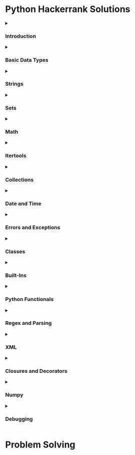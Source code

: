 # Python Hackerrank Solutions

<details><summary><h3>Introduction</h3></summary>
    
- [x] [Say "Hello, World!" With Python](https://github.com/Kevin-Lago/python-hackerrank-solutions/tree/main/src/introduction/say_hello_world_in_python)
- [x] [Python If-Else](https://github.com/Kevin-Lago/python-hackerrank-solutions/tree/main/src/introduction/python_if_else)
- [x] [Arithmetic Operators](https://github.com/Kevin-Lago/python-hackerrank-solutions/tree/main/src/introduction/arithmetic_operators)
- [x] [Python: Division](https://github.com/Kevin-Lago/python-hackerrank-solutions/tree/main/src/introduction/python_division)
- [x] [Loops](https://github.com/Kevin-Lago/python-hackerrank-solutions/tree/main/src/introduction/loops)
- [x] [Write a Function](https://github.com/Kevin-Lago/python-hackerrank-solutions/tree/main/src/introduction/write_a_function)
- [x] [Print Function](https://github.com/Kevin-Lago/python-hackerrank-solutions/tree/main/src/introduction/print_function)
</details>

<details><summary><h3>Basic Data Types</h3></summary>

- [x] [List Comprehensions](https://github.com/Kevin-Lago/python-hackerrank-solutions/tree/main/src/basic_data_types/list_comprehesions)
- [x] [Find the Runner-Up Score!](https://github.com/Kevin-Lago/python-hackerrank-solutions/tree/main/src/basic_data_types/find_the_runner_up_score)
- [ ] [Nested Lists](https://github.com/Kevin-Lago/python-hackerrank-solutions/tree/main/src/basic_data_types/nested_lists)
- [ ] [Finding the Percentage](https://github.com/Kevin-Lago/python-hackerrank-solutions/tree/main/src/basic_data_types/finding_the_percentage)
- [x] [Lists](https://github.com/Kevin-Lago/python-hackerrank-solutions/tree/main/src/basic_data_types/lists)
- [ ] [Tuples](https://github.com/Kevin-Lago/python-hackerrank-solutions/tree/main/src/basic_data_types/tuples)
</details>

<details><summary><h3>Strings</h3></summary>

- [x] [sWAP cASE](https://github.com/Kevin-Lago/python-hackerrank-solutions/tree/main/src/strings/swap_case)
- [x] [String Split and Join](https://github.com/Kevin-Lago/python-hackerrank-solutions/tree/main/src/strings/string_split_and_join)
- [x] [What's Your Name](https://github.com/Kevin-Lago/python-hackerrank-solutions/tree/main/src/strings/whats_your_name)
- [x] [Mutations](https://github.com/Kevin-Lago/python-hackerrank-solutions/tree/main/src/strings/mutations)
- [x] [Find a String](https://github.com/Kevin-Lago/python-hackerrank-solutions/tree/main/src/strings/find_a_string)
- [x] [String Validators](https://github.com/Kevin-Lago/python-hackerrank-solutions/tree/main/src/strings/string_validators)
- [x] [Text Alignment](https://github.com/Kevin-Lago/python-hackerrank-solutions/tree/main/src/strings/text_alignment)
- [x] [Text Wrap](https://github.com/Kevin-Lago/python-hackerrank-solutions/tree/main/src/strings/text_wrap)
- [ ] [Designer Door Mat](https://github.com/Kevin-Lago/python-hackerrank-solutions/tree/main/src/strings/designer_door_mat)
- [ ] [Alphabet Rangoli](https://github.com/Kevin-Lago/python-hackerrank-solutions/tree/main/src/strings/alphabet_rangoli)
- [x] [Capitalize!](https://github.com/Kevin-Lago/python-hackerrank-solutions/tree/main/src/strings/capitalize)
- [ ] [String Formatting](https://github.com/Kevin-Lago/python-hackerrank-solutions/tree/main/src/strings/string_formatting)
- [x] [The Minion Game](https://github.com/Kevin-Lago/python-hackerrank-solutions/tree/main/src/strings/the_minion_game)
- [ ] [Merge The Tools!](https://github.com/Kevin-Lago/python-hackerrank-solutions/tree/main/src/strings/merge_the_tools)
</details>

<details><summary><h3>Sets</h3></summary>

- [x] [Introduction to Sets](https://github.com/Kevin-Lago/python-hackerrank-solutions/tree/main/src/sets/introduction_to_sets)
- [x] [No Idea!](https://github.com/Kevin-Lago/python-hackerrank-solutions/tree/main/src/sets/no_idea)
- [x] [Symmetric Difference](https://github.com/Kevin-Lago/python-hackerrank-solutions/tree/main/src/sets/symmetric_difference)
- [x] [Set .add()](https://github.com/Kevin-Lago/python-hackerrank-solutions/tree/main/src/sets/set_add)
- [x] [Set .discard(), .remove() & .pop()](https://github.com/Kevin-Lago/python-hackerrank-solutions/tree/main/src/sets/set_discard_remove_and_pop)
- [x] [Set .union() Operation](https://github.com/Kevin-Lago/python-hackerrank-solutions/tree/main/src/sets/set_union_operation)
- [x] [Set .intersection() Operation](https://github.com/Kevin-Lago/python-hackerrank-solutions/tree/main/src/sets/set_intersection_operation)
- [x] [Set .difference() Operation](https://github.com/Kevin-Lago/python-hackerrank-solutions/tree/main/src/sets/set_difference_operation)
- [x] [Set .symmetric_difference() Operation](https://github.com/Kevin-Lago/python-hackerrank-solutions/tree/main/src/sets/set_symmetric_difference_operation)
- [x] [Set Mutations](https://github.com/Kevin-Lago/python-hackerrank-solutions/tree/main/src/sets/set_mutations)
- [x] [The Captain's Room](https://github.com/Kevin-Lago/python-hackerrank-solutions/tree/main/src/sets/the_captains_room)
- [x] [Check Subset](https://github.com/Kevin-Lago/python-hackerrank-solutions/tree/main/src/sets/check_subset)
- [x] [Check Strict Superset](https://github.com/Kevin-Lago/python-hackerrank-solutions/tree/main/src/sets/check_strict_superset)
</details>

<details><summary><h3>Math</h3></summary>

- [ ] [Polar Coordinates](https://github.com/Kevin-Lago/python-hackerrank-solutions/tree/main/src/math/polar_coordinates)
- [ ] [Find Angle MBC](https://github.com/Kevin-Lago/python-hackerrank-solutions/tree/main/src/math/find_angle_mbc)
- [ ] [Triangle Quest 2](https://github.com/Kevin-Lago/python-hackerrank-solutions/tree/main/src/math/triangle_quest_2)
- [ ] [Mod Divmod](https://github.com/Kevin-Lago/python-hackerrank-solutions/tree/main/src/math/mod_divmod)
- [ ] [Power - Mod Power](https://github.com/Kevin-Lago/python-hackerrank-solutions/tree/main/src/math/power_mod_power)
- [ ] [Integers Come In All Sizes](https://github.com/Kevin-Lago/python-hackerrank-solutions/tree/main/src/math/integers_come_in_all_sizes)
</details>

<details><summary><h3>Itertools</h3></summary>

- [ ] [itertools.product()](https://github.com/Kevin-Lago/python-hackerrank-solutions/tree/main/src/itertools/itertools_product)
- [ ] [itertools.permutations()](https://github.com/Kevin-Lago/python-hackerrank-solutions/tree/main/src/itertools/itertools_permutations)
- [ ] [itertools.combinations()](https://github.com/Kevin-Lago/python-hackerrank-solutions/tree/main/src/itertools/itertools_combinations)
- [ ] [itertools.combinations_with_replacement()](https://github.com/Kevin-Lago/python-hackerrank-solutions/tree/main/src/itertools/itertools_combinations_with_replacements)
- [ ] [Compress the String!](https://github.com/Kevin-Lago/python-hackerrank-solutions/tree/main/src/itertools/compress_the_string)
- [ ] [Iterables and Iterators](https://github.com/Kevin-Lago/python-hackerrank-solutions/tree/main/src/itertools/iterables_and_iterators)
- [ ] [Maximize It!](https://github.com/Kevin-Lago/python-hackerrank-solutions/tree/main/src/itertools/maximize_it)
</details>

<details><summary><h3>Collections</h3></summary>

- [ ] [collections.Counter()](https://github.com/Kevin-Lago/python-hackerrank-solutions/tree/main/src/collections/collections_counter)
- [ ] [DefaultDict Tutorial](https://github.com/Kevin-Lago/python-hackerrank-solutions/tree/main/src/collections/defaultdict_tutorial)
- [ ] [Collections.namedtuple()](https://github.com/Kevin-Lago/python-hackerrank-solutions/tree/main/src/collections/collections_namedtuple)
- [ ] [Collections.OrderedDict()](https://github.com/Kevin-Lago/python-hackerrank-solutions/tree/main/src/collections/collections_ordereddict)
- [ ] [Word Order](https://github.com/Kevin-Lago/python-hackerrank-solutions/tree/main/src/collections/word_order)
- [ ] [Collections.deque()](https://github.com/Kevin-Lago/python-hackerrank-solutions/tree/main/src/collections/collections_deque)
- [ ] [Company Logo](https://github.com/Kevin-Lago/python-hackerrank-solutions/tree/main/src/collections/company_logo)
- [ ] [Piling Up!](https://github.com/Kevin-Lago/python-hackerrank-solutions/tree/main/src/collections/piling_up)
</details>

<details><summary><h3>Date and Time</h3></summary>

- [x] [Calendar Module](https://github.com/Kevin-Lago/python-hackerrank-solutions/tree/main/src/date_and_time/calendar_module)
- [x] [Time Delta](https://github.com/Kevin-Lago/python-hackerrank-solutions/tree/main/src/date_and_time/time_delta)
</details>

<details><summary><h3>Errors and Exceptions</h3></summary>

- [x] [Exceptions](https://github.com/Kevin-Lago/python-hackerrank-solutions/tree/main/src/errors_and_exceptions/exceptions)
- [x] [Incorrect Regex](https://github.com/Kevin-Lago/python-hackerrank-solutions/tree/main/src/errors_and_exceptions/incorrect_regex)
</details>

<details><summary><h3>Classes</h3></summary>

- [ ] [Classes: Dealing With Complex Numbers](https://github.com/Kevin-Lago/python-hackerrank-solutions/tree/main/src/classes/classes_dealing_with_complex_numbers)
- [ ] [Class 2 - Find the Torsional Angle](https://github.com/Kevin-Lago/python-hackerrank-solutions/tree/main/src/classes/class_2_find_the_torsional_angle)
</details>

<details><summary><h3>Built-Ins</h3></summary>

- [ ] [Zipped!](https://github.com/Kevin-Lago/python-hackerrank-solutions/tree/main/src/built_ins/zipped)
- [ ] [Input()](https://github.com/Kevin-Lago/python-hackerrank-solutions/tree/main/src/built_ins/input)
- [ ] [Python Evaluation](https://github.com/Kevin-Lago/python-hackerrank-solutions/tree/main/src/built_ins/python_evaluation)
- [ ] [Athlete Sort](https://github.com/Kevin-Lago/python-hackerrank-solutions/tree/main/src/built_ins/athlete_sort)
- [ ] [Any or All](https://github.com/Kevin-Lago/python-hackerrank-solutions/tree/main/src/built_ins/any_or_all)
- [ ] [ginortS](https://github.com/Kevin-Lago/python-hackerrank-solutions/tree/main/src/built_ins/ginorts)
</details>

<details><summary><h3>Python Functionals</h3></summary>

- [ ] [Map and Lambda Function](https://github.com/Kevin-Lago/python-hackerrank-solutions/tree/main/src/python_functionals/map_and_lambda_function)
- [ ] [Validating Email Addresses With a Filter](https://github.com/Kevin-Lago/python-hackerrank-solutions/tree/main/src/python_functionals/validating_email_addresses_with_a_filter)
- [ ] [Reduce Function](https://github.com/Kevin-Lago/python-hackerrank-solutions/tree/main/src/python_functionals/reduce_function)
</details>

<details><summary><h3>Regex and Parsing</h3></summary>

- [ ] [Detect Floating Point Number](https://github.com/Kevin-Lago/python-hackerrank-solutions/tree/main/src/regex_and_parsing/detect_floating_point_number)
- [ ] [Re.split()](https://github.com/Kevin-Lago/python-hackerrank-solutions/tree/main/src/regex_and_parsing/re_split)
- [ ] [Group(), Groups() & GroupDict()](https://github.com/Kevin-Lago/python-hackerrank-solutions/tree/main/src/regex_and_parsing/group_groups_and_groupdict)
- [ ] [Re.findall() & Re.finditer()](https://github.com/Kevin-Lago/python-hackerrank-solutions/tree/main/src/regex_and_parsing/re_findall_and_re_finditer)
- [ ] [Re.start() & Re.end()](https://github.com/Kevin-Lago/python-hackerrank-solutions/tree/main/src/regex_and_parsing/re_start_and_re_end)
- [ ] [Regex Substitution](https://github.com/Kevin-Lago/python-hackerrank-solutions/tree/main/src/regex_and_parsing/regex_substitution)
- [ ] [Validating Roman Numerals](https://github.com/Kevin-Lago/python-hackerrank-solutions/tree/main/src/regex_and_parsing/validating_roman_numerals)
- [ ] [Validating phone numbers](https://github.com/Kevin-Lago/python-hackerrank-solutions/tree/main/src/regex_and_parsing/validating_phone_numbers)
- [ ] [Validating and Parsing Email Addresses](https://github.com/Kevin-Lago/python-hackerrank-solutions/tree/main/src/regex_and_parsing/validating_and_parsing_email_addresses)
- [ ] [Hex Color Code](https://github.com/Kevin-Lago/python-hackerrank-solutions/tree/main/src/regex_and_parsing/hex_color_code)
- [ ] [HTML Parser - Part 1](https://github.com/Kevin-Lago/python-hackerrank-solutions/tree/main/src/regex_and_parsing/html_parser_part_1)
- [ ] [HTML Parser - Part 2](https://github.com/Kevin-Lago/python-hackerrank-solutions/tree/main/src/regex_and_parsing/html_parser_part_2)
- [ ] [Detect HTML Tags, Attributes and Attribute Values](https://github.com/Kevin-Lago/python-hackerrank-solutions/tree/main/src/regex_and_parsing/detect_html_tags_attributes_and_attribute_values)
- [ ] [Validating UID](https://github.com/Kevin-Lago/python-hackerrank-solutions/tree/main/src/regex_and_parsing/validating_uid)
- [ ] [Validating Credit Card Numbers](https://github.com/Kevin-Lago/python-hackerrank-solutions/tree/main/src/regex_and_parsing/validating_credit_card_numbers)
- [ ] [Validating Postal Codes](https://github.com/Kevin-Lago/python-hackerrank-solutions/tree/main/src/regex_and_parsing/validating_postal_codes)
- [ ] [Matrix Script](https://github.com/Kevin-Lago/python-hackerrank-solutions/tree/main/src/regex_and_parsing/matrix_script)
</details>

<details><summary><h3>XML</h3></summary>

- [ ] [XML 1 - Find the Score](https://github.com/Kevin-Lago/python-hackerrank-solutions/tree/main/src/xml/xml_1_find_the_score)
- [ ] [XML2 - Find the Maximum Depth](https://github.com/Kevin-Lago/python-hackerrank-solutions/tree/main/src/xml/xml2_find_the_maximum_depth)
</details>

<details><summary><h3>Closures and Decorators</h3></summary>

- [ ] [Standardize Mobile Number Using Decorators](https://github.com/Kevin-Lago/python-hackerrank-solutions/tree/main/src/closures_and_decorators)
- [ ] [Decorators 2 - Name Directory](https://github.com/Kevin-Lago/python-hackerrank-solutions/tree/main/src/closures_and_decorators)
</details>

<details><summary><h3>Numpy</h3></summary>

- [ ] [Arrays](https://github.com/Kevin-Lago/python-hackerrank-solutions/tree/main/src/numpy/arrays)
- [ ] [Shape and Reshape](https://github.com/Kevin-Lago/python-hackerrank-solutions/tree/main/src/numpy/shape_and_reshape)
- [ ] [Transpose and Flatten](https://github.com/Kevin-Lago/python-hackerrank-solutions/tree/main/src/numpy/transpose_and_flatten)
- [ ] [Concatenate](https://github.com/Kevin-Lago/python-hackerrank-solutions/tree/main/src/numpy/concatenate)
- [ ] [Zeroes and Ones](https://github.com/Kevin-Lago/python-hackerrank-solutions/tree/main/src/numpy/zeros_and_ones)
- [ ] [Eye and Identity](https://github.com/Kevin-Lago/python-hackerrank-solutions/tree/main/src/numpy/eye_and_identity)
- [ ] [Array Mathematics](https://github.com/Kevin-Lago/python-hackerrank-solutions/tree/main/src/numpy/array_mathematics)
- [ ] [Floor, Ceil and Rint](https://github.com/Kevin-Lago/python-hackerrank-solutions/tree/main/src/numpy/floor_ceil_and_rint)
- [ ] [Sum and Prod](https://github.com/Kevin-Lago/python-hackerrank-solutions/tree/main/src/numpy/sum_and_prod)
- [ ] [Min and Max](https://github.com/Kevin-Lago/python-hackerrank-solutions/tree/main/src/numpy/min_and_max)
- [ ] [Mean, Var, and Std](https://github.com/Kevin-Lago/python-hackerrank-solutions/tree/main/src/numpy/mean_var_and_std)
- [ ] [Dot and Cross](https://github.com/Kevin-Lago/python-hackerrank-solutions/tree/main/src/numpy/dot_and_cross)
- [ ] [Inner and Outer](https://github.com/Kevin-Lago/python-hackerrank-solutions/tree/main/src/numpy/inner_and_outer)
- [ ] [Polynomials](https://github.com/Kevin-Lago/python-hackerrank-solutions/tree/main/src/numpy/polynomials)
- [ ] [Linear Algebra](https://github.com/Kevin-Lago/python-hackerrank-solutions/tree/main/src/numpy/linear_algebra)
</details>

<details><summary><h3>Debugging</h3></summary>

- [ ] [Words Score](https://github.com/Kevin-Lago/python-hackerrank-solutions/tree/main/src/debugging/words_score)
- [ ] [Default Arguments](https://github.com/Kevin-Lago/python-hackerrank-solutions/tree/main/src/debugging/default_arguments)
</details>

# Problem Solving
